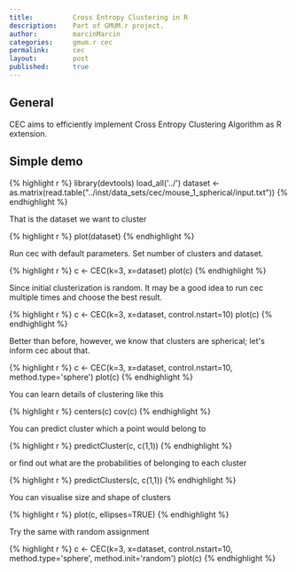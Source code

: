 ```yaml
---
title:          Cross Entropy Clustering in R
description:    Part of GMUM.r project.
author:         marcinMarcin
categories:     gmum.r cec
permalink:      cec
layout:         post
published:      true
---
```


General
------

CEC aims to efficiently implement Cross Entropy Clustering Algorithm as R extension.

Simple demo
------

{% highlight r %}
library(devtools)
load_all('../')
dataset <- as.matrix(read.table("../inst/data_sets/cec/mouse_1_spherical/input.txt"))
{% endhighlight %}

That is the dataset we want to cluster

{% highlight r %}
plot(dataset)
{% endhighlight %}

Run cec with default parameters. Set number of clusters and dataset.

{% highlight r %}
c <- CEC(k=3, x=dataset)
plot(c)
{% endhighlight %}

Since initial clusterization is random. It may be a good idea to run cec multiple times and choose the best result.

{% highlight r %}
c <- CEC(k=3, x=dataset, control.nstart=10)
plot(c)
{% endhighlight %}

Better than before, however, we know that clusters are spherical; let's inform cec about that.

{% highlight r %}
c <- CEC(k=3, x=dataset, control.nstart=10, method.type='sphere')
plot(c)
{% endhighlight %}

You can learn details of clustering like this

{% highlight r %}
centers(c)
cov(c)
{% endhighlight %}

You can predict cluster which a point would belong to

{% highlight r %}
predictCluster(c, c(1,1))
{% endhighlight %}

or find out what are the probabilities of belonging to each cluster

{% highlight r %}
predictClusters(c, c(1,1))
{% endhighlight %}

You can visualise size and shape of clusters

{% highlight r %}
plot(c, ellipses=TRUE)
{% endhighlight %}

Try the same with random assignment

{% highlight r %}
c <- CEC(k=3, x=dataset, control.nstart=10, method.type='sphere', method.init='random')
plot(c)
{% endhighlight %}
